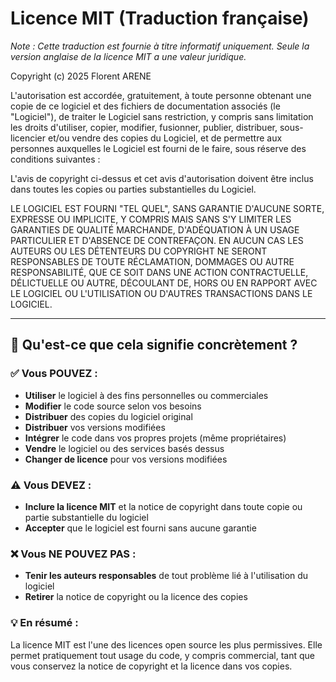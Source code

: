 # Licence MIT (Traduction française)

*Note : Cette traduction est fournie à titre informatif uniquement. Seule la version anglaise de la licence MIT a une valeur juridique.*

Copyright (c) 2025 Florent ARENE

L'autorisation est accordée, gratuitement, à toute personne obtenant une copie
de ce logiciel et des fichiers de documentation associés (le "Logiciel"), de traiter
le Logiciel sans restriction, y compris sans limitation les droits
d'utiliser, copier, modifier, fusionner, publier, distribuer, sous-licencier et/ou vendre
des copies du Logiciel, et de permettre aux personnes auxquelles le Logiciel est
fourni de le faire, sous réserve des conditions suivantes :

L'avis de copyright ci-dessus et cet avis d'autorisation doivent être inclus dans toutes
les copies ou parties substantielles du Logiciel.

LE LOGICIEL EST FOURNI "TEL QUEL", SANS GARANTIE D'AUCUNE SORTE, EXPRESSE OU
IMPLICITE, Y COMPRIS MAIS SANS S'Y LIMITER LES GARANTIES DE QUALITÉ MARCHANDE,
D'ADÉQUATION À UN USAGE PARTICULIER ET D'ABSENCE DE CONTREFAÇON. EN AUCUN CAS LES
AUTEURS OU LES DÉTENTEURS DU COPYRIGHT NE SERONT RESPONSABLES DE TOUTE RÉCLAMATION, DOMMAGES OU AUTRE
RESPONSABILITÉ, QUE CE SOIT DANS UNE ACTION CONTRACTUELLE, DÉLICTUELLE OU AUTRE, DÉCOULANT DE,
HORS OU EN RAPPORT AVEC LE LOGICIEL OU L'UTILISATION OU D'AUTRES TRANSACTIONS DANS LE
LOGICIEL.

---

## 🤔 Qu'est-ce que cela signifie concrètement ?

### ✅ Vous POUVEZ :
- **Utiliser** le logiciel à des fins personnelles ou commerciales
- **Modifier** le code source selon vos besoins
- **Distribuer** des copies du logiciel original
- **Distribuer** vos versions modifiées
- **Intégrer** le code dans vos propres projets (même propriétaires)
- **Vendre** le logiciel ou des services basés dessus
- **Changer de licence** pour vos versions modifiées

### ⚠️ Vous DEVEZ :
- **Inclure la licence MIT** et la notice de copyright dans toute copie ou partie substantielle du logiciel
- **Accepter** que le logiciel est fourni sans aucune garantie

### ❌ Vous NE POUVEZ PAS :
- **Tenir les auteurs responsables** de tout problème lié à l'utilisation du logiciel
- **Retirer** la notice de copyright ou la licence des copies

### 💡 En résumé :
La licence MIT est l'une des licences open source les plus permissives. Elle permet pratiquement tout usage du code, y compris commercial, tant que vous conservez la notice de copyright et la licence dans vos copies.
